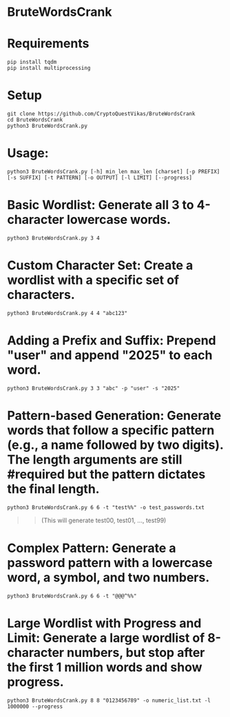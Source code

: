 # BruteWordsCrank
# Requirements 
```
pip install tqdm
pip install multiprocessing
```
# Setup
```
git clone https://github.com/CryptoQuestVikas/BruteWordsCrank
cd BruteWordsCrank
python3 BruteWordsCrank.py
```

# Usage:
```
python3 BruteWordsCrank.py [-h] min_len max_len [charset] [-p PREFIX] [-s SUFFIX] [-t PATTERN] [-o OUTPUT] [-l LIMIT] [--progress]
```

# Basic Wordlist: Generate all 3 to 4-character lowercase words.
```
python3 BruteWordsCrank.py 3 4
```

# Custom Character Set: Create a wordlist with a specific set of characters.
```
python3 BruteWordsCrank.py 4 4 "abc123"
```

# Adding a Prefix and Suffix: Prepend "user" and append "2025" to each word.
```
python3 BruteWordsCrank.py 3 3 "abc" -p "user" -s "2025"
```

# Pattern-based Generation: Generate words that follow a specific pattern (e.g., a name followed by two digits). The length arguments are still #required but the pattern dictates the final length.
```
python3 BruteWordsCrank.py 6 6 -t "test%%" -o test_passwords.txt
```

>> (This will generate test00, test01, ..., test99)

# Complex Pattern: Generate a password pattern with a lowercase word, a symbol, and two numbers.
```
python3 BruteWordsCrank.py 6 6 -t "@@@^%%"
```
# Large Wordlist with Progress and Limit: Generate a large wordlist of 8-character numbers, but stop after the first 1 million words and show progress.
```
python3 BruteWordsCrank.py 8 8 "0123456789" -o numeric_list.txt -l 1000000 --progress
```
